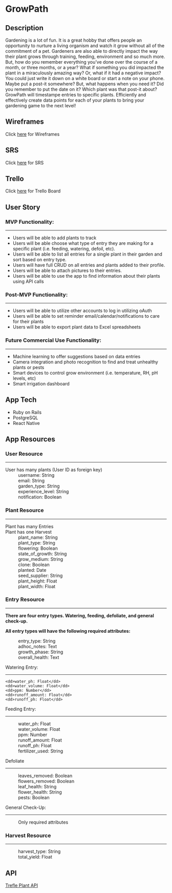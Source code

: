 # GrowPath

## Description 
Gardening is a lot of fun. It is a great hobby that offers people an opportunity to nurture a living organism and watch it grow without all of the commitment of a pet. Gardeners are also able to directly impact the way their plant grows through training, feeding, environment and so much more. But, how do you remember everything you’ve done over the course of a month, or three months, or a year? What if something you did impacted the plant in a miraculously amazing way? Or, what if it had a negative impact? You could just write it down on a white board or start a note on your phone. Maybe put a post-it somewhere? But, what happens when you need it? Did you remember to put the date on it? Which plant was that post-it about? GrowPath will timestampe entries to specific plants. Efficiently and effectively create data points for each of your plants to bring your gardening game to the next level!

## Wireframes
Click [here](https://docs.google.com/presentation/d/1SvUTaLfL8Cv_mXX7UQPjqLm7LohbV2SDwh0RUl9ZSm0/edit?usp=sharing) for Wireframes

## SRS
Click [here](https://docs.google.com/document/d/1TH_huXdMctxoSF-WkSQ0HFoaGlnxGkTIJhWjwFPSSek/edit?usp=sharing) for SRS

## Trello
Click [here](https://trello.com/b/UIehvT2h/growpath) for Trello Board

## User Story
### MVP Functionality:
---
- Users will be able to add plants to track
- Users will be able choose what type of entry they are making for a specific plant (i.e. feeding, watering, defoil, etc).
- Users will be able to list all entries for a single plant in their garden and sort based on entry type.
- Users will have full CRUD on all entries and plants added to their profile.
- Users will be able to attach pictures to their entries.
- Users will be able to use the app to find information about their plants using API calls

### Post-MVP Functionality:
---
- Users will be able to utilize other accounts to log in utilizing oAuth
- Users will be able to set reminder  email/calendar/notifications to care for their plants
- Users will be able to export plant data to Excel spreadsheets

### Future Commercial Use Functionality:
---
- Machine learning to offer suggestions based on data entries
- Camera integration and photo recognition to find and treat unhealthy plants or pests
- Smart devices to control grow environment (i.e. temperature, RH, pH levels, etc)
- Smart irrigation dashboard

## App Tech
- Ruby on Rails
- PostgreSQL
- React Native

## App Resources
### User Resource
---
<dl>
  <dt>User has many plants (User ID as foreign key)</dt>
	<dd>username: String</dd>
	<dd>email: String</dd>
	<dd>garden_type: String</dd>
	<dd>experience_level: String</dd>
	<dd>notification: Boolean</dd>
</dl>

### Plant Resource
---
<dl>
	<dt>Plant has many Entries</dt>
	<dt>Plant has one Harvest</dt>
	<dd>plant_name: String</dd>
	<dd>plant_type: String</dd>
	<dd>flowering: Boolean</dd>
	<dd>state_of_growth: String</dd>
	<dd>grow_medium: String</dd>
	<dd>clone: Boolean</dd>
	<dd>planted: Date</dd>
	<dd>seed_supplier: String</dd>
	<dd>plant_height: Float</dd>
	<dd>plant_width: Float</dd>
</dl>

### Entry Resource
---
**There are four entry types. Watering, feeding, defoliate, and general check-up.**

**All entry types will have the following required attributes:**
<dl>
	<dd>entry_type: String</dd>
	<dd>adhoc_notes: Text</dd>
	<dd>growth_phase: String</dd>
	<dd>overall_health: Text</dd>
</dl>


<dl>
	<dt>Watering Entry:</dt>

---
	<dd>water_ph: Float</dd>
	<dd>water_volume: Float</dd>
	<dd>ppm: Number</dd>
	<dd>runoff_amount: Float</dd>
	<dd>runoff_ph: Float</dd>
</dl>

<dl>
	<dt>Feeding Entry:</dt>
</dl>

---
<dl>
	<dd>water_ph: Float</dd>
	<dd>water_volume: Float</dd>
	<dd>ppm: Number</dd>
	<dd>runoff_amount: Float</dd>
	<dd>runoff_ph: Float</dd>
	<dd>fertilizer_used: String</dd>
</dl>

<dl>
	<dt>Defoliate</dt>
</dl>

---
<dl>
	<dd>leaves_removed: Boolean</dd>
	<dd>flowers_removed: Boolean</dd>
	<dd>leaf_health: String</dd>
	<dd>flower_health: String</dd>
	<dd>pests: Boolean</dd>
</dl>

<dl>
	<dt>General Check-Up:</dt>
</dl>

---

<dl>
	<dd>Only required attributes
</dl>

### Harvest Resource
---
<dl>
	<dd>harvest_type: String</dd>
	<dd>total_yield: Float</dd>
</dl>

## API
[Trefle Plant API](https://trefle.io/)


